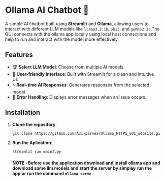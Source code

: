 # Ollama AI Chatbot 🤖

A simple AI chatbot built using **Streamlit** and **Ollama**, allowing users to interact with different LLM models like `llama3.2:1b`, `phi3`, and `gemma2:2b`.The GUI connects with the ollama app locally using local host connections and help to run and interact with the model more effectively.

## Features
- 🏆 **Select LLM Model**: Choose from multiple AI models.
- 💬 **User-friendly Interface**: Built with Streamlit for a clean and intuitive UI.
- ⚡ **Real-time AI Responses**: Generates responses from the selected model.
- 🚀 **Error Handling**: Displays error messages when an issue occurs.

## Installation

1. **Clone the repository**:
   ```bash
   git clone https://github.com/A3x-parvez/Ollama_HTTPS_GUI_website.git

2. **Run the Aplication**:
   ```bash
   streamlit run main2.py
   ```
   #### NOTE : Before use the application download and install ollama app and download some llm models and start the server by simpley run the app or run the command `ollama serve`.

